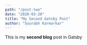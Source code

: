 ```yaml
---
path: "/post-two"
date: "2020-03-20"
title: "My Second Gatsby Post"
author: "Sourabh Karmarkar"
---
```


This is my **second blog** post in Gatsby
